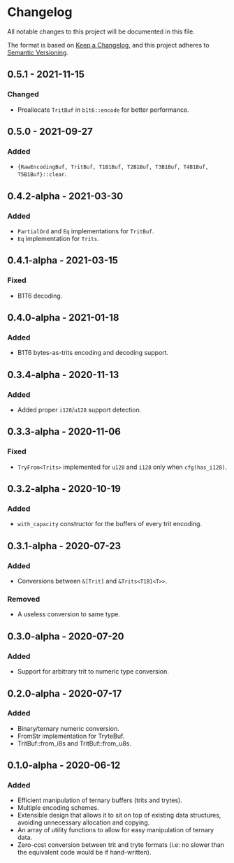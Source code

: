 # Changelog

All notable changes to this project will be documented in this file.

The format is based on [Keep a Changelog](https://keepachangelog.com/en/1.0.0/),
and this project adheres to [Semantic Versioning](https://semver.org/spec/v2.0.0.html).

<!-- ## Unreleased - YYYY-MM-DD

### Added

### Changed

### Deprecated

### Removed

### Fixed

### Security -->

## 0.5.1 - 2021-11-15

### Changed

- Preallocate `TritBuf` in `b1t6::encode` for better performance.

## 0.5.0 - 2021-09-27

### Added

- `{RawEncodingBuf, TritBuf, T1B1Buf, T2B1Buf, T3B1Buf, T4B1Buf, T5B1Buf}::clear`.

## 0.4.2-alpha - 2021-03-30

### Added

- `PartialOrd` and `Eq` implementations for `TritBuf`.
- `Eq` implementation for `Trits`.

## 0.4.1-alpha - 2021-03-15

### Fixed

- B1T6 decoding.

## 0.4.0-alpha - 2021-01-18

### Added

- B1T6 bytes-as-trits encoding and decoding support.

## 0.3.4-alpha - 2020-11-13

### Added

- Added proper `i128`/`u128` support detection.

## 0.3.3-alpha - 2020-11-06

### Fixed

- `TryFrom<Trits>` implemented for `u128` and `i128` only when `cfg(has_i128)`.

## 0.3.2-alpha - 2020-10-19

### Added

- `with_capacity` constructor for the buffers of every trit encoding.

## 0.3.1-alpha - 2020-07-23

### Added

- Conversions between `&[Trit]` and `&Trits<T1B1<T>>`.

### Removed

- A useless conversion to same type.

## 0.3.0-alpha - 2020-07-20

### Added

- Support for arbitrary trit to numeric type conversion.

## 0.2.0-alpha - 2020-07-17

### Added

- Binary/ternary numeric conversion.
- FromStr implementation for TryteBuf.
- TritBuf::from_i8s and TritBuf::from_u8s.

## 0.1.0-alpha - 2020-06-12

### Added

- Efficient manipulation of ternary buffers (trits and trytes).
- Multiple encoding schemes.
- Extensible design that allows it to sit on top of existing data structures, avoiding unnecessary allocation and copying.
- An array of utility functions to allow for easy manipulation of ternary data.
- Zero-cost conversion between trit and tryte formats (i.e: no slower than the equivalent code would be if hand-written).

